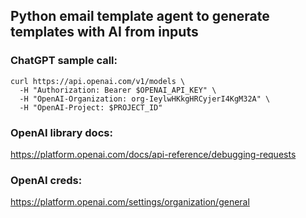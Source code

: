 ## Python email template agent to generate templates with AI from inputs

### ChatGPT sample call:
```
curl https://api.openai.com/v1/models \
  -H "Authorization: Bearer $OPENAI_API_KEY" \
  -H "OpenAI-Organization: org-IeylwHKkgHRCyjerI4KgM32A" \
  -H "OpenAI-Project: $PROJECT_ID"
```

### OpenAI library docs:
https://platform.openai.com/docs/api-reference/debugging-requests

### OpenAI creds:
https://platform.openai.com/settings/organization/general